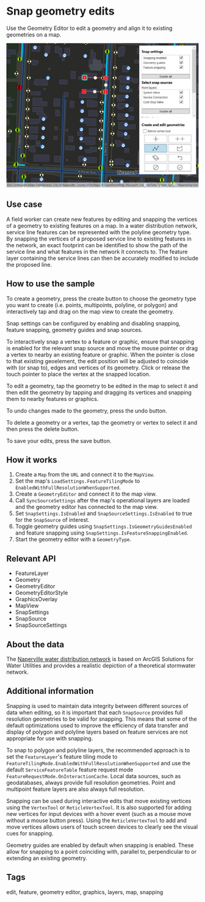# Snap geometry edits

Use the Geometry Editor to edit a geometry and align it to existing geometries on a map.

![Image of Snap geometry edits](SnapGeometryEdits.jpg)

## Use case

A field worker can create new features by editing and snapping the vertices of a geometry to existing features on a map. In a water distribution network, service line features can be represented with the polyline geometry type. By snapping the vertices of a proposed service line to existing features in the network, an exact footprint can be identified to show the path of the service line and what features in the network it connects to. The feature layer containing the service lines can then be accurately modified to include the proposed line.

## How to use the sample

To create a geometry, press the create button to choose the geometry type you want to create (i.e. points, multipoints, polyline, or polygon) and interactively tap and drag on the map view to create the geometry.

Snap settings can be configured by enabling and disabling snapping, feature snapping, geometry guides and snap sources.

To interactively snap a vertex to a feature or graphic, ensure that snapping is enabled for the relevant snap source and move the mouse pointer or drag a vertex to nearby an existing feature or graphic. When the pointer is close to that existing geoelement, the edit position will be adjusted to coincide with (or snap to), edges and vertices of its geometry. Click or release the touch pointer to place the vertex at the snapped location.

To edit a geometry, tap the geometry to be edited in the map to select it and then edit the geometry by tapping and dragging its vertices and snapping them to nearby features or graphics.

To undo changes made to the geometry, press the undo button.

To delete a geometry or a vertex, tap the geometry or vertex to select it and then press the delete button.

To save your edits, press the save button.

## How it works

1. Create a `Map` from the `URL` and connect it to the `MapView`.
2. Set the map's `LoadSettings.FeatureTilingMode` to `EnabledWithFullResolutionWhenSupported`.
3. Create a `GeometryEditor` and connect it to the map view.
4. Call `SyncSourceSettings` after the map's operational layers are loaded and the geometry editor has connected to the map view.
5. Set `SnapSettings.IsEnabled` and `SnapSourceSettings.IsEnabled` to true for the `SnapSource` of interest.
6. Toggle geometry guides using `SnapSettings.IsGeometryGuidesEnabled` and feature snapping using `SnapSettings.IsFeatureSnappingEnabled`.
7. Start the geometry editor with a `GeometryType`.

## Relevant API

* FeatureLayer
* Geometry
* GeometryEditor
* GeometryEditorStyle
* GraphicsOverlay
* MapView
* SnapSettings
* SnapSource
* SnapSourceSettings

## About the data

The [Naperville water distribution network](https://www.arcgis.com/home/item.html?id=b95fe18073bc4f7788f0375af2bb445e) is based on ArcGIS Solutions for Water Utilities and provides a realistic depiction of a theoretical stormwater network.

## Additional information

Snapping is used to maintain data integrity between different sources of data when editing, so it is important that each `SnapSource` provides full resolution geometries to be valid for snapping. This means that some of the default optimizations used to improve the efficiency of data transfer and display of polygon and polyline layers based on feature services are not appropriate for use with snapping.

To snap to polygon and polyline layers, the recommended approach is to set the `FeatureLayer`'s feature tiling mode to `FeatureTilingMode.EnabledWithFullResolutionWhenSupported` and use the default `ServiceFeatureTable` feature request mode `FeatureRequestMode.OnInteractionCache`. Local data sources, such as geodatabases, always provide full resolution geometries. Point and multipoint feature layers are also always full resolution.

Snapping can be used during interactive edits that move existing vertices using the `VertexTool` or `ReticleVertexTool`. It is also supported for adding new vertices for input devices with a hover event (such as a mouse move without a mouse button press). Using the `ReticleVertexTool` to add and move vertices allows users of touch screen devices to clearly see the visual cues for snapping.

Geometry guides are enabled by default when snapping is enabled. These allow for snapping to a point coinciding with, parallel to, perpendicular to or extending an existing geometry.

## Tags

edit, feature, geometry editor, graphics, layers, map, snapping
